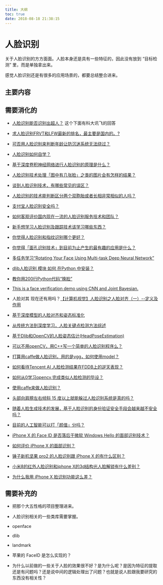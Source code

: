 ```yaml
---
title: 大纲
toc: true
date: 2018-08-18 21:38:15
---
```

# 人脸识别

关于人脸识别的方方面面。人脸本身还是具有一些特征的，因此没有放到 “目标检测” 里，而是单独拿出来。

感觉人脸识别还是有很多的应用场景的，都要总结整合进来。

## 主要内容







## 需要消化的

- [人脸识别能否识别出超人？](https://www.zhihu.com/question/67989055) 这个下面有科大讯飞的回答
- [求人脸识别FRVT和LFW最新的排名，最主要是国内的。?](https://www.zhihu.com/question/33570402)


- [可否用人脸识别来判断年龄让防沉迷系统无法绕过？](https://www.zhihu.com/question/62089834)

- [人脸识别如何自学？](https://www.zhihu.com/question/50275481)
- [基于深度卷积神经网络进行人脸识别的原理是什么？](https://www.zhihu.com/question/60759296)
- [人脸识别技术处理「图中有几张脸」之类的图片会有怎样的结果？](https://www.zhihu.com/question/23861060)
- [谈到人脸识别技术，有哪些常见的误区？](https://www.zhihu.com/question/57515604)
- [人脸识别的技术能判断区分两个双胞胎或者长相非常相似的人吗？](https://www.zhihu.com/question/20703563)
- [支付宝人脸识别安全吗？](https://www.zhihu.com/question/57158124)
- [如何客观评价国内现在一流的人脸识别服务技术和团队？](https://www.zhihu.com/question/20594937)
- [新手想学习人脸识别及跟踪技术该学习哪些东西？](https://www.zhihu.com/question/28071610)


- [你觉得人脸识别和指纹识别哪个更好？](https://www.zhihu.com/question/271880896)
- [你觉得「面孔识别技术」到目前为止产生的最有趣的应用是什么？](https://www.zhihu.com/question/49417994)


- [多任务学习“Rotating Your Face Using Multi-task Deep Neural Network”](https://blog.csdn.net/cv_family_z/article/details/78728710)

- [dlib人脸识别 模块 如何 在Python 中安装？](https://www.zhihu.com/question/34524316/answer/98908388)

- [教你用200行Python代码“换脸”](https://blog.csdn.net/baidu_35738377/article/details/53316591)

- [This is a face verification demo using CNN and Joint Bayesian.](https://github.com/lufo816/face_verification_demo)

- 人脸对其 现在还有用吗？[【计算机视觉】人脸识别之人脸对齐（一）--定义及作用](https://blog.csdn.net/LG1259156776/article/details/53099969)


- [基于深度模型的人脸对齐和姿态标准化](https://blog.csdn.net/gzq0723/article/details/79544719)


- [从传统方法到深度学习，人脸关键点检测方法综述](https://www.jiqizhixin.com/articles/2017-12-17-7)

- [基于Dlib和OpenCV的人脸姿态估计(HeadPoseEstimation)](https://blog.csdn.net/u013512448/article/details/77804161)


- [可以不用openCV，用C++写一个简单的人脸识别程序么？](https://www.zhihu.com/question/33956530)


- [打算用caffe做人脸识别，用的是vgg，如何使用model？](https://www.zhihu.com/question/39562384)
- [如何看待Tencent AI 人脸检测结果在FDDB上的逆天表现？](https://www.zhihu.com/question/55042389)
- [如何从0学习opencv,完成类似人脸检测的毕设？](https://www.zhihu.com/question/38536019)
- [使用caffe来做人脸识别？](https://www.zhihu.com/question/33505655)
- [头部向肩膀左右倾斜 15 度以上就能躲过人脸识别系统是真的吗？](https://www.zhihu.com/question/23830904)
- [随着人脸生成技术的发展，基于人脸识别的身份验证安全手段会越来越不安全吗？](https://www.zhihu.com/question/57675750)


- [目前的人工智能可以打「颜值」分吗？](https://www.zhihu.com/question/27713539)



- [iPhone X 的 Face ID 是否落后于微软 Windows Hello 的面部识别技术？](https://www.zhihu.com/question/65344071)
- [如何评价 iPhone X 的面部识别？](https://www.zhihu.com/question/65315961)
- [锤子新机坚果 pro2 的人脸识别跟 iPhone X 的有什么区别？](https://www.zhihu.com/question/67797605)
- [小米8的红外人脸识别和iphone X的3d结构光人脸解锁有什么差别？](https://www.zhihu.com/question/279340067)
- [为什么我用 iPhone X 脸识别功能这么差？](https://www.zhihu.com/question/67999456)

## 需要补充的

- 把那个大五性格的项目整理进来。
- 人脸识别相关的一些类库需要掌握。
- openface
- dlib
- landmark
- 苹果的 FaceID 是怎么实现的？

- 为什么以前做的一些关于人脸的效果很不好？是为什么呢？是因为特征的提取还是有问题吗？还是说中间的逻辑处理出了问题？也就是说人脸跟我要研究的东西没有相关性？
